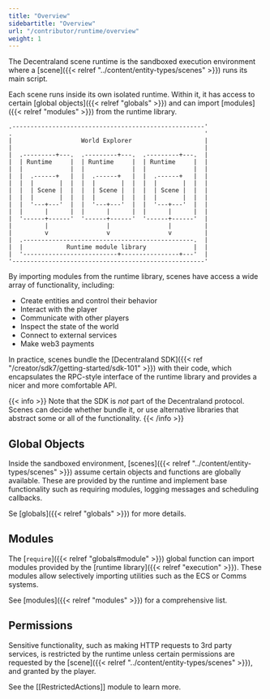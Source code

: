 ```yaml
---
title: "Overview"
sidebartitle: "Overview"
url: "/contributor/runtime/overview"
weight: 1
---
```


The Decentraland scene runtime is the sandboxed execution environment where a [scene]({{< relref "../content/entity-types/scenes" >}}) runs its main script.

Each scene runs inside its own isolated runtime. Within it, it has access to certain [global objects]({{< relref "globals" >}}) and can import [modules]({{< relref "modules" >}}) from the runtime library.

 
```goat
.-----------------------------------------------------'
.                                                     '
|                   World Explorer                    |
|                                                     |
|  .---------+---.  .---------+---.  .---------+---.  | 
|  | Runtime     |  | Runtime     |  | Runtime     |  |  
|  |             |  |             |  |             |  |  
|  |  .------+   |  |  .------+   |  |  .------+   |  |  
|  |  |       |  |  |  |       |  |  |  |       |  |  |  
|  |  | Scene |  |  |  | Scene |  |  |  | Scene |  |  |  
|  |  |       |  |  |  |       |  |  |  |       |  |  |  
|  |  '---+---'  |  |  '---+---'  |  |  '---+---'  |  |  
|  |      |      |  |      |      |  |      |      |  |  
|  '------+------'  '------+------'  '------+------'  |   
|         |                |                |         |
|         v                v                v         |
|  .-----------------------------------------------.  |
|  |            Runtime module library             |  |
|  '--------------------------+----------------+---'  |
'-----------------------------------------------------'
```

By importing modules from the runtime library, scenes have access a wide array of functionality, including:

- Create entities and control their behavior
- Interact with the player
- Communicate with other players
- Inspect the state of the world
- Connect to external services
- Make web3 payments


In practice, scenes bundle the [Decentraland SDK]({{< ref "/creator/sdk7/getting-started/sdk-101" >}}) with their code, which encapsulates the RPC-style interface of the runtime library and provides a nicer and more comfortable API.

{{< info >}}
Note that the SDK is _not_ part of the Decentraland protocol. Scenes can decide whether bundle it, or use alternative libraries that abstract some or all of the functionality.
{{< /info >}}


## Global Objects

Inside the sandboxed environment, [scenes]({{< relref "../content/entity-types/scenes" >}}) assume certain objects and functions are globally available. These are provided by the runtime and implement base functionality such as requiring modules, logging messages and scheduling callbacks.

Se [globals]({{< relref "globals" >}}) for more details.


## Modules

The [`require`]({{< relref "globals#module" >}}) global function can import modules provided by the [runtime library]({{< relref "execution" >}}). These modules allow selectively importing utilities such as the ECS or Comms systems.

See [modules]({{< relref "modules" >}}) for a comprehensive list.


## Permissions

Sensitive functionality, such as making HTTP requests to 3rd party services, is restricted by the runtime unless certain permissions are requested by the [scene]({{< relref "../content/entity-types/scenes" >}}), and granted by the player.

See the [[RestrictedActions]] module to learn more.